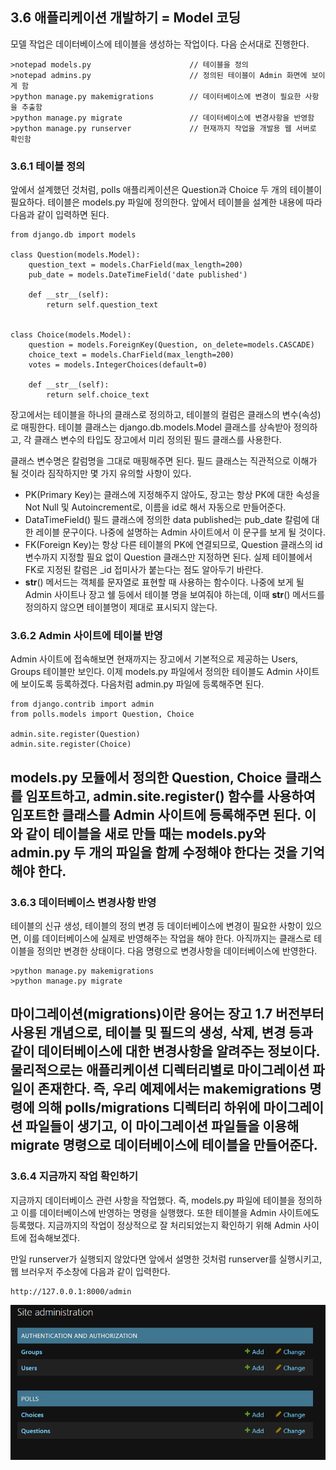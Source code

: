 ## **3.6 애플리케이션 개발하기 = Model 코딩**

모델 작업은 데이터베이스에 테이블을 생성하는 작업이다.
다음 순서대로 진행한다.

```
>notepad models.py                      // 테이블을 정의
>notepad admins.py                      // 정의된 테이블이 Admin 화면에 보이게 함
>python manage.py makemigrations        // 데이터베이스에 변경이 필요한 사항을 추출함
>python manage.py migrate               // 데이터베이스에 변경사항을 반영함
>python manage.py runserver             // 현재까지 작업을 개발용 웹 서버로 확인함
```

### **3.6.1 테이블 정의**

앞에서 설계했던 것처럼, polls 애플리케이션은 Question과 Choice 두 개의 테이블이 필요하다.
테이블은 models.py 파일에 정의한다.
앞에서 테이블을 설계한 내용에 따라 다음과 같이 입력하면 된다.

```
from django.db import models

class Question(models.Model):
    question_text = models.CharField(max_length=200)
    pub_date = models.DateTimeField('date published')

    def __str__(self):
        return self.question_text


class Choice(models.Model):
    question = models.ForeignKey(Question, on_delete=models.CASCADE)
    choice_text = models.CharField(max_length=200)
    votes = models.IntegerChoices(default=0)

    def __str__(self):
        return self.choice_text
```

장고에서는 테이블을 하나의 클래스로 정의하고, 테이블의 컬럼은 클래스의 변수(속성)로 매핑한다.
테이블 클래스는 django.db.models.Model 클래스를 상속받아 정의하고, 각 클래스 변수의 타입도 장고에서 미리 정의된 필드 클래스를 사용한다.

클래스 변수명은 칼럼명을 그대로 매핑해주면 된다.
필드 클래스는 직관적으로 이해가 될 것이라 짐작하지만 몇 가지 유의할 사항이 있다.

* PK(Primary Key)는 클래스에 지정해주지 않아도, 장고는 항상 PK에 대한 속성을 Not Null 및 Autoincrement로, 이름을 id로 해서 자동으로 만들어준다.
* DataTimeField() 필드 클래스에 정의한 data published는 pub_date 칼럼에 대한 레이블 문구이다. 나중에 설명하는 Admin 사이트에서 이 문구를 보게 될 것이다.
* FK(Foreign Key)는 항상 다른 테이블의 PK에 연결되므로, Question 클래스의 id변수까지 지정할 필요 없이 Question 클래스만 지정하면 된다. 실제 테이블에서 FK로 지정된 칼럼은 _id 접미사가 붙는다는 점도 알아두기 바란다.
* __str__() 메서드는 객체를 문자열로 표현할 때 사용하는 함수이다. 나중에 보게 될 Admin 사이트나 장고 쉘 등에서 테이블 명을 보여줘야 하는데, 이때 __str__() 메서드를 정의하지 않으면 테이블명이 제대로 표시되지 않는다.

### **3.6.2 Admin 사이트에 테이블 반영**

Admin 사이트에 접속해보면 현재까지는 장고에서 기본적으로 제공하는 Users, Groups 테이블만 보인다.
이제 models.py 파일에서 정의한 테이블도 Admin 사이트에 보이도록 등록하겠다.
다음처럼 admin.py 파일에 등록해주면 된다.

```
from django.contrib import admin
from polls.models import Question, Choice

admin.site.register(Question)
admin.site.register(Choice)
```

models.py 모듈에서 정의한 Question, Choice 클래스를 임포트하고, admin.site.register() 함수를 사용하여 
임포트한 클래스를 Admin 사이트에 등록해주면 된다.
이와 같이 테이블을 새로 만들 때는 models.py와 admin.py 두 개의 파일을 함께 수정해야 한다는 것을 기억해야 한다.
---
### **3.6.3 데이터베이스 변경사항 반영**

테이블의 신규 생성, 테이블의 정의 변경 등 데이터베이스에 변경이 필요한 사항이 있으면, 이를 데이터베이스에 실제로 반영해주는 작업을 해야 한다.
아직까지는 클래스로 테이블을 정의만 변경한 상태이다.
다음 명령으로 변경사항을 데이터베이스에 반영한다.

```
>python manage.py makemigrations
>python manage.py migrate
```

마이그레이션(migrations)이란 용어는 장고 1.7 버전부터 사용된 개념으로, 테이블 및 필드의 생성, 삭제, 변경 등과 같이
데이터베이스에 대한 변경사항을 알려주는 정보이다.
물리적으로는 애플리케이션 디렉터리별로 마이그레이션 파일이 존재한다.
즉, 우리 예제에서는 makemigrations 명령에 의해 polls/migrations 디렉터리 하위에 마이그레이션 파일들이 생기고, 이 마이그레이션 파일들을 이용해 migrate 명령으로 데이터베이스에 테이블을 만들어준다.
---
### **3.6.4 지금까지 작업 확인하기**

지금까지 데이터베이스 관련 사항을 작업했다.
즉, models.py 파일에 테이블을 정의하고 이를 데이터베이스에 반영하는 명령을 실행했다.
또한 테이블을 Admin 사이트에도 등록했다.
지금까지의 작업이 정상적으로 잘 처리되었는지 확인하기 위해 Admin 사이트에 접속해보겠다.

만일 runserver가 실행되지 않았다면 앞에서 설명한 것처럼 runserver를 실행시키고, 웹 브러우저 주소창에 다음과 같이 입력한다.

```
http://127.0.0.1:8000/admin
```

![alt text](image-6.png)
